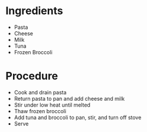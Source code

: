 # Ingredients
- Pasta
- Cheese
- Milk
- Tuna
- Frozen Broccoli

# Procedure
- Cook and drain pasta
- Return pasta to pan and add cheese and milk
- Stir under low heat until melted
- Thaw frozen broccoli
- Add tuna and broccoli to pan, stir, and turn off stove
- Serve